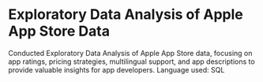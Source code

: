 # Exploratory Data Analysis of Apple App Store Data
Conducted Exploratory Data Analysis of Apple App Store data, focusing on app ratings, pricing strategies, multilingual support, and app descriptions to provide valuable insights for app developers. Language used: SQL
